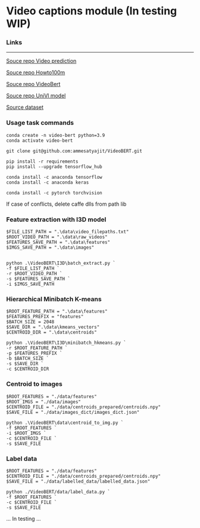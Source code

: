 # Video captions module (In testing WIP)

### Links
___

[Souce repo Video prediction](https://github.com/MDSKUL/MasterProject)

[Souce repo Howto100m](https://github.com/antoine77340/howto100m)

[Souce repo VideoBert](https://github.com/ammesatyajit/VideoBERT)

[Souce repo UniVl model](https://github.com/microsoft/UniVL)

[Source dataset](https://www.di.ens.fr/willow/research/howto100m/)


### Usage task commands

```
conda create -n video-bert python=3.9
conda activate video-bert

git clone git@github.com:ammesatyajit/VideoBERT.git

pip install -r requirements
pip install --upgrade tensorflow_hub

conda install -c anaconda tensorflow
conda install -c anaconda keras

conda install -c pytorch torchvision
```

If case of conflicts, delete caffe dlls from path lib

### Feature extraction with I3D model

```
$FILE_LIST_PATH = ".\data\video_filepaths.txt"
$ROOT_VIDEO_PATH = ".\data\raw_videos"
$FEATURES_SAVE_PATH = ".\data\features"
$IMGS_SAVE_PATH = ".\data\images"


python .\VideoBERT\I3D\batch_extract.py `
-f $FILE_LIST_PATH `
-r $ROOT_VIDEO_PATH `
-s $FEATURES_SAVE_PATH `
-i $IMGS_SAVE_PATH
```

### Hierarchical Minibatch K-means

```
$ROOT_FEATURE_PATH = ".\data\features"
$FEATURES_PREFIX = "features"
$BATCH_SIZE = 2048
$SAVE_DIR = ".\data\kmeans_vectors"
$CENTROID_DIR = ".\data\centroids"

python .\VideoBERT\I3D\minibatch_hkmeans.py `
-r $ROOT_FEATURE_PATH `
-p $FEATURES_PREFIX `
-b $BATCH_SIZE `
-s $SAVE_DIR `
-c $CENTROID_DIR
```

### Centroid to images

```
$ROOT_FEATURES = "./data/features"
$ROOT_IMGS = "./data/images"
$CENTROID_FILE = "./data/centroids_prepared/centroids.npy"
$SAVE_FILE = "./data/images_dict/images_dict.json"

python .\VideoBERT\data\centroid_to_img.py `
-f $ROOT_FEATURES `
-i $ROOT_IMGS `
-c $CENTROID_FILE `
-s $SAVE_FILE
```

### Label data

```
$ROOT_FEATURES = "./data/features"
$CENTROID_FILE = "./data/centroids_prepared/centroids.npy"
$SAVE_FILE = "./data/labelled_data/labelled_data.json"

python ./VideoBERT/data/label_data.py `
-f $ROOT_FEATURES `
-c $CENTROID_FILE `
-s $SAVE_FILE
```

...
In testing
...